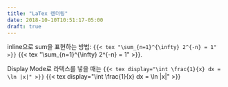 ```yaml
---
title: "LaTex 렌더링"
date: 2018-10-10T10:51:17-05:00
draft: true
---
```


<!-- top of page -->
<!-- {{ if .GetParam "hasMath"}} -->
  <link rel="stylesheet" href="https://cdnjs.cloudflare.com/ajax/libs/KaTeX/0.6.0/katex.min.css">
  <script src="https://cdnjs.cloudflare.com/ajax/libs/KaTeX/0.6.0/katex.min.js"></script>
  <script src="https://cdnjs.cloudflare.com/ajax/libs/KaTeX/0.6.0/contrib/auto-render.min.js"></script>
<!-- {{ end }} -->


inline으로 sum을 표현하는 방법: `{{< tex "\sum_{n=1}^{\infty} 2^{-n} = 1" >}}` {{< tex "\sum_{n=1}^{\infty} 2^{-n} = 1" >}}.

Display Mode로 라텍스를 넣을 때는
    `{{< tex display="\int \frac{1}{x} dx = \ln |x|" >}}`
    {{< tex display="\int \frac{1}{x} dx = \ln |x|" >}}

<!-- bottom of page -->
<!-- {{ if .GetParam "hasMath"}} -->
  <script>renderMathInElement(document.body);</script>
<!-- {{ end }} -->